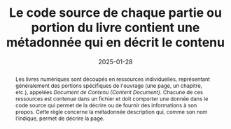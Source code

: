 ---
title: "Le code source de chaque partie ou portion du livre contient une métadonnée qui en décrit le contenu"
abstract: "Les livres numériques sont découpés en ressources individuelles, représentant généralement des portions spécifiques de l'ouvrage (une page, un chapitre, etc.), appelées *Document de Contenu (Content Document)*. Chacune de ces ressources est contenue dans un fichier et doit comporter une donnée dans le code source qui permet de la décrire ou de fournir des informations à son propos. Cette règle concerne la métadonnée description qui, comme son nom l’indique, permet de décrire la page."
categories: 
    - "identification"
opquast: '4 003'
indiceebook: '003'
description: "Règle n°03"
before: "002"
weight: "3"
after: "004"
actif: '1'
layout: rules
date: 2025-01-28
objectif: 
    - "Permettre aux outils de recherche et d'indexation d'extraire des informations à propos du contenu des pages."
    - "Améliorer la restitution aux utilisateurs des résultats de recherche."
    - "Améliorer la prise en compte des contenus par les moteurs de recherche et outils d’indexation."
Meo: 
    - "Lors de la création des contenus, penser à créer une description courte de chaque portion du livre"
    - "Lors de la production, renseigner la balise `meta name=&#34;description&#34; content=&#34;&#34;`, ou à défaut un élément spécifique ayant la même fonction, avec une description du contenu."
Controle: 
    - "Dans le code source de chaque page examinée     <ul>    <li>Vérifier la présence de la balise `&lt;meta name=&#34;description&#34; content=&#34;&#34; /&gt;` ou d'un équivalent à l'aide, par exemple, des outils de développement des navigateurs.</li>    <li>Contrôler que le texte de cette balise décrit effectivement, de façon spécifique ou plus générique, le contenu de la page.</li>    </ul>"
epubcheck: 
ace: 
humancheck: true
ReadiumGoToolkit: 
Source: 
    - "Opquast"
Referentiel: 
    - "[HTML Living Standard Meta Description](https://html.spec.whatwg.org/#meta-description)"
steps: 
    - "Projet éditorial"
    - "Production numérique"
tags: 
    - "Accessibilité"
    - "Utilisabilité"
vocabulary: 
    - " [Content Document](../../vocabulaire#contentdocument)"
---